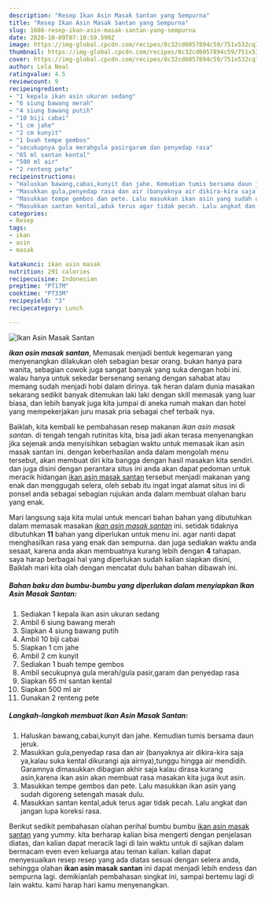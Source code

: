 ```yaml
---
description: "Resep Ikan Asin Masak Santan yang Sempurna"
title: "Resep Ikan Asin Masak Santan yang Sempurna"
slug: 1608-resep-ikan-asin-masak-santan-yang-sempurna
date: 2020-10-09T07:10:59.590Z
image: https://img-global.cpcdn.com/recipes/8c32cd6057894c59/751x532cq70/ikan-asin-masak-santan-foto-resep-utama.jpg
thumbnail: https://img-global.cpcdn.com/recipes/8c32cd6057894c59/751x532cq70/ikan-asin-masak-santan-foto-resep-utama.jpg
cover: https://img-global.cpcdn.com/recipes/8c32cd6057894c59/751x532cq70/ikan-asin-masak-santan-foto-resep-utama.jpg
author: Lela Neal
ratingvalue: 4.5
reviewcount: 9
recipeingredient:
- "1 kepala ikan asin ukuran sedang"
- "6 siung bawang merah"
- "4 siung bawang putih"
- "10 biji cabai"
- "1 cm jahe"
- "2 cm kunyit"
- "1 buah tempe gembos"
- "secukupnya gula merahgula pasirgaram dan penyedap rasa"
- "65 ml santan kental"
- "500 ml air"
- "2 renteng pete"
recipeinstructions:
- "Haluskan bawang,cabai,kunyit dan jahe. Kemudian tumis bersama daun jeruk."
- "Masukkan gula,penyedap rasa dan air (banyaknya air dikira-kira saja ya,kalau suka kental dikurangi aja airnya),tunggu hingga air mendidih. Garamnya dimasukkan dibagian akhir saja kalau dirasa kurang asin,karena ikan asin akan membuat rasa masakan kita juga ikut asin."
- "Masukkan tempe gembos dan pete. Lalu masukkan ikan asin yang sudah digoreng setengah masak dulu."
- "Masukkan santan kental,aduk terus agar tidak pecah. Lalu angkat dan jangan lupa koreksi rasa."
categories:
- Resep
tags:
- ikan
- asin
- masak

katakunci: ikan asin masak 
nutrition: 291 calories
recipecuisine: Indonesian
preptime: "PT17M"
cooktime: "PT33M"
recipeyield: "3"
recipecategory: Lunch

---
```



![Ikan Asin Masak Santan](https://img-global.cpcdn.com/recipes/8c32cd6057894c59/751x532cq70/ikan-asin-masak-santan-foto-resep-utama.jpg)

<b><i>ikan asin masak santan</i></b>, Memasak menjadi bentuk kegemaran yang menyenangkan dilakukan oleh sebagian besar orang. bukan hanya para wanita, sebagian cowok juga sangat banyak yang suka dengan hobi ini. walau hanya untuk sekedar bersenang senang dengan sahabat atau memang sudah menjadi hobi dalam dirinya. tak heran dalam dunia masakan sekarang sedikit banyak ditemukan laki laki dengan skill memasak yang luar biasa, dan lebih banyak juga kita jumpai di aneka rumah makan dan hotel yang mempekerjakan juru masak pria sebagai chef terbaik nya.

Baiklah, kita kembali ke pembahasan resep makanan <i>ikan asin masak santan</i>. di tengah tengah rutinitas kita, bisa jadi akan terasa menyenangkan jika sejenak anda menyisihkan sebagian waktu untuk memasak ikan asin masak santan ini. dengan keberhasilan anda dalam mengolah menu tersebut, akan membuat diri kita bangga dengan hasil masakan kita sendiri. dan juga disini dengan perantara situs ini anda akan dapat pedoman untuk meracik hidangan <u>ikan asin masak santan</u> tersebut menjadi makanan yang enak dan menggugah selera, oleh sebab itu ingat ingat alamat situs ini di ponsel anda sebagai sebagian rujukan anda dalam membuat olahan baru yang enak.




Mari langsung saja kita mulai untuk mencari bahan bahan yang dibutuhkan dalam memasak masakan <u><i>ikan asin masak santan</i></u> ini. setidak tidaknya dibutuhkan <b>11</b> bahan yang diperlukan untuk menu ini. agar nanti dapat menghasilkan rasa yang enak dan sempurna. dan juga sediakan waktu anda sesaat, karena anda akan membuatnya kurang lebih dengan <b>4</b> tahapan. saya harap berbagai hal yang diperlukan sudah kalian siapkan disini, Baiklah mari kita olah dengan mencatat dulu bahan bahan dibawah ini.

<!--inarticleads1-->

##### Bahan baku dan bumbu-bumbu yang diperlukan dalam menyiapkan Ikan Asin Masak Santan:

1. Sediakan 1 kepala ikan asin ukuran sedang
1. Ambil 6 siung bawang merah
1. Siapkan 4 siung bawang putih
1. Ambil 10 biji cabai
1. Siapkan 1 cm jahe
1. Ambil 2 cm kunyit
1. Sediakan 1 buah tempe gembos
1. Ambil secukupnya gula merah/gula pasir,garam dan penyedap rasa
1. Siapkan 65 ml santan kental
1. Siapkan 500 ml air
1. Gunakan 2 renteng pete




<!--inarticleads2-->

##### Langkah-langkah membuat Ikan Asin Masak Santan:

1. Haluskan bawang,cabai,kunyit dan jahe. Kemudian tumis bersama daun jeruk.
1. Masukkan gula,penyedap rasa dan air (banyaknya air dikira-kira saja ya,kalau suka kental dikurangi aja airnya),tunggu hingga air mendidih. Garamnya dimasukkan dibagian akhir saja kalau dirasa kurang asin,karena ikan asin akan membuat rasa masakan kita juga ikut asin.
1. Masukkan tempe gembos dan pete. Lalu masukkan ikan asin yang sudah digoreng setengah masak dulu.
1. Masukkan santan kental,aduk terus agar tidak pecah. Lalu angkat dan jangan lupa koreksi rasa.




Berikut sedikit pembahasan olahan perihal bumbu bumbu <u>ikan asin masak santan</u> yang yummy. kita berharap kalian bisa mengerti dengan penjelasan diatas, dan kalian dapat meracik lagi di lain waktu untuk di sajikan dalam bermacam even even keluarga atau teman kalian. kalian dapat menyesuaikan resep resep yang ada diatas sesuai dengan selera anda, sehingga olahan <b>ikan asin masak santan</b> ini dapat menjadi lebih endess dan sempurna lagi. demikianlah pembahasan singkat ini, sampai bertemu lagi di lain waktu. kami harap hari kamu menyenangkan.
